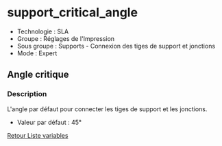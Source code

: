 # support_critical_angle

* Technologie : SLA
* Groupe : Réglages de l'Impression
* Sous groupe : Supports - Connexion des tiges de support et jonctions
* Mode : Expert

## Angle critique

### Description

L'angle par défaut pour connecter les tiges de support et les jonctions.

* Valeur par défaut : 45°

[Retour Liste variables](variable_list.md)